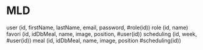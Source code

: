 # MLD

user (id, firstName, lastName, email, password, #role(id)) 
role (id, name)
favori (id, idDbMeal, name, image, position, #user(id))
scheduling (id, week, #user(id))
meal (id, idDbMeal, name, image, position #scheduling(id))
